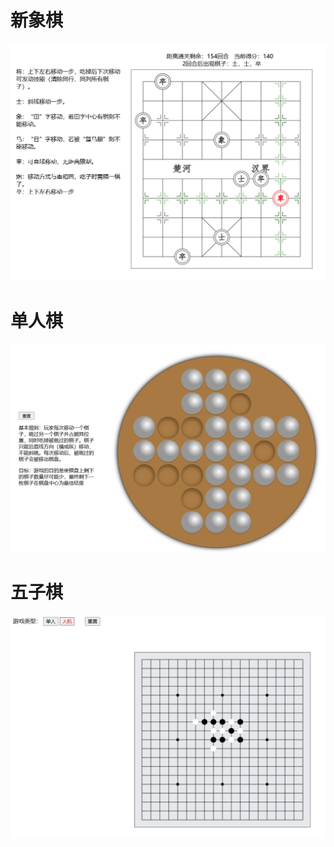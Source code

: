 # 新象棋
![Image text](https://raw.githubusercontent.com/412102420ts/game_html/refs/heads/main/image/%E6%96%B0%E8%B1%A1%E6%A3%8B.png)
# 单人棋
![Image text](https://raw.githubusercontent.com/412102420ts/game_html/refs/heads/main/image/%E5%8D%95%E4%BA%BA%E6%A3%8B.png)
# 五子棋
![Image text](https://raw.githubusercontent.com/412102420ts/game_html/refs/heads/main/image/%E4%BA%94%E5%AD%90%E6%A3%8B.jpg)
